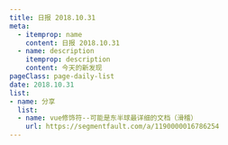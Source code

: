 ```yaml
---
title: 日报 2018.10.31
meta:
  - itemprop: name
    content: 日报 2018.10.31
  - name: description
    itemprop: description
    content: 今天的新发现
pageClass: page-daily-list
date: 2018.10.31
list:
- name: 分享
  list:
  - name: vue修饰符--可能是东半球最详细的文档（滑稽）
    url: https://segmentfault.com/a/1190000016786254
---
```


<daily-list v-bind="$page.frontmatter"/>